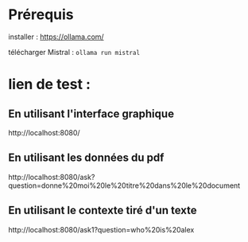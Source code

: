 # Prérequis

installer : https://ollama.com/

télécharger Mistral : `ollama run mistral`

# lien de test : 
## En utilisant l'interface graphique
http://localhost:8080/
## En utilisant les données du pdf
http://localhost:8080/ask?question=donne%20moi%20le%20titre%20dans%20le%20document

## En utilisant le contexte tiré d'un texte
http://localhost:8080/ask1?question=who%20is%20alex

